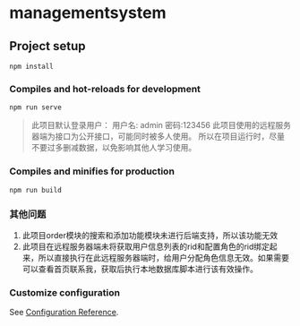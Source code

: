 # managementsystem

## Project setup
```
npm install
```

### Compiles and hot-reloads for development
```
npm run serve
```
> 此项目默认登录用户： 用户名: admin 密码:123456
> 此项目使用的远程服务器端为接口为公开接口，可能同时被多人使用。
> 所以在项目运行时，尽量不要过多删减数据，以免影响其他人学习使用。
### Compiles and minifies for production
```
npm run build

```
### 其他问题

1. 此项目order模块的搜索和添加功能模块未进行后端支持，所以该功能无效
2. 此项目在远程服务器端未将获取用户信息列表的rid和配置角色的rid绑定起来，所以直接执行在此远程服务器端时，给用户分配角色信息无效。如果需要可以查看首页联系我，获取后执行本地数据库脚本进行该有效操作。

### Customize configuration
See [Configuration Reference](https://cli.vuejs.org/config/).
